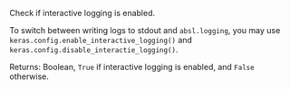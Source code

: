 Check if interactive logging is enabled.

To switch between writing logs to stdout and `absl.logging`, you may use
`keras.config.enable_interactive_logging()` and
`keras.config.disable_interactie_logging()`.

Returns:
    Boolean, `True` if interactive logging is enabled,
    and `False` otherwise.
